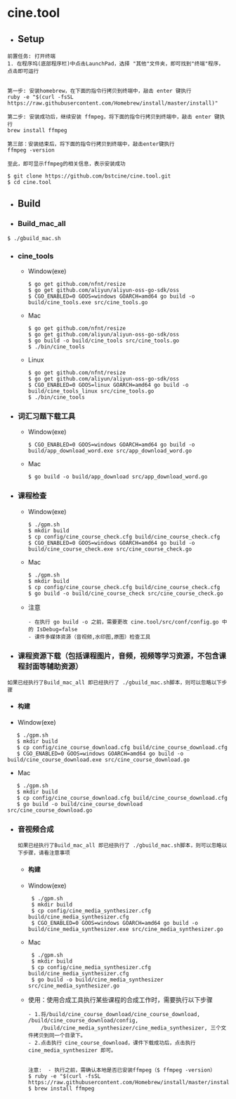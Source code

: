 # cine.tool
- ## Setup

```
前置任务: 打开终端
1. 在程序坞(底部程序栏)中点击LaunchPad，选择 "其他"文件夹，即可找到"终端"程序，点击即可运行


第一步: 安装homebrew，在下面的指令行拷贝到终端中，敲击 enter 键执行
ruby -e "$(curl -fsSL https://raw.githubusercontent.com/Homebrew/install/master/install)"

第二步: 安装成功后，继续安装 ffmpeg，将下面的指令行拷贝到终端中，敲击 enter 键执行
brew install ffmpeg

第三部：安装结束后，将下面的指令行拷贝到终端中，敲击enter键执行
ffmpeg -version

至此，即可显示ffmpeg的相关信息，表示安装成功
```

```shell
$ git clone https://github.com/bstcine/cine.tool.git
$ cd cine.tool
```
      
- ## Build

- ### Build_mac_all
```
$ ./gbuild_mac.sh
```

- ### cine_tools
  - Window(exe)
     ```
     $ go get github.com/nfnt/resize
     $ go get github.com/aliyun/aliyun-oss-go-sdk/oss
     $ CGO_ENABLED=0 GOOS=windows GOARCH=amd64 go build -o build/cine_tools.exe src/cine_tools.go
     ```
  - Mac
     ```
     $ go get github.com/nfnt/resize
     $ go get github.com/aliyun/aliyun-oss-go-sdk/oss
     $ go build -o build/cine_tools src/cine_tools.go
     $ ./bin/cine_tools
     ```
  - Linux
     ```
     $ go get github.com/nfnt/resize
     $ go get github.com/aliyun/aliyun-oss-go-sdk/oss
     $ CGO_ENABLED=0 GOOS=linux GOARCH=amd64 go build -o build/cine_tools_linux src/cine_tools.go
     $ ./bin/cine_tools
     ```  

- ### 词汇习题下载工具
  - Window(exe)
     ```
     $ CGO_ENABLED=0 GOOS=windows GOARCH=amd64 go build -o build/app_download_word.exe src/app_download_word.go
     ```
  - Mac
     ```
     $ go build -o build/app_download src/app_download_word.go
     ```
      
- ### 课程检查
  - Window(exe)
     ```
     $ ./gpm.sh
     $ mkdir build
     $ cp config/cine_course_check.cfg build/cine_course_check.cfg
     $ CGO_ENABLED=0 GOOS=windows GOARCH=amd64 go build -o build/cine_course_check.exe src/cine_course_check.go
     ```
      
  - Mac
     ```
     $ ./gpm.sh
     $ mkdir build
     $ cp config/cine_course_check.cfg build/cine_course_check.cfg
     $ go build -o build/cine_course_check src/cine_course_check.go
     ```
      
  - 注意
     ```
     - 在执行 go build -o 之前，需要更改 cine.tool/src/conf/config.go 中的 IsDebug=false
     - 课件多媒体资源（音视频,水印图,原图）检查工具
     ```
     
- ### 课程资源下载（包括课程图片，音频，视频等学习资源，不包含课程封面等辅助资源）
```
如果已经执行了Build_mac_all 即已经执行了 ./gbuild_mac.sh脚本，则可以忽略以下步骤
```
  - #### 构建
  - Window(exe)
  ```
     $ ./gpm.sh
     $ mkdir build
     $ cp config/cine_course_download.cfg build/cine_course_download.cfg
     $ CGO_ENABLED=0 GOOS=windows GOARCH=amd64 go build -o build/cine_course_download.exe src/cine_course_download.go
  ```
  
  - Mac
  ```
     $ ./gpm.sh
     $ mkdir build
     $ cp config/cine_course_download.cfg build/cine_course_download.cfg
     $ go build -o build/cine_course_download src/cine_course_download.go
  ```

- ### 音视频合成
  ```
  如果已经执行了Build_mac_all 即已经执行了 ./gbuild_mac.sh脚本，则可以忽略以下步骤，请看注意事项
  ```
  - #### 构建
  - Window(exe)
    ```
     $ ./gpm.sh
     $ mkdir build
     $ cp config/cine_media_synthesizer.cfg build/cine_media_synthesizer.cfg
     $ CGO_ENABLED=0 GOOS=windows GOARCH=amd64 go build -o build/cine_media_synthesizer.exe src/cine_media_synthesizer.go
    ```

  - Mac
    ```
     $ ./gpm.sh
     $ mkdir build
     $ cp config/cine_media_synthesizer.cfg build/cine_media_synthesizer.cfg
     $ go build -o build/cine_media_synthesizer src/cine_media_synthesizer.go
    ```
     
  - 使用：使用合成工具执行某些课程的合成工作时，需要执行以下步骤
    ```
    - 1.将/build/cine_course_download/cine_course_download, /build/cine_course_download/config,
        /build/cine_media_synthesizer/cine_media_synthesizer, 三个文件拷贝到同一个目录下。
    - 2.点击执行 cine_course_download，课件下载成功后，点击执行cine_media_synthesizer 即可。
    
    
    注意:  - 执行之前，需确认本地是否已安装ffmpeg（$ ffmpeg -version）
    $ ruby -e "$(curl -fsSL https://raw.githubusercontent.com/Homebrew/install/master/install)"
    $ brew install ffmpeg
    ```
